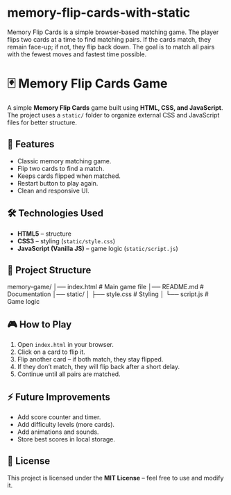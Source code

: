 # memory-flip-cards-with-static
Memory Flip Cards is a simple browser-based matching game. The player flips two cards at a time to find matching pairs. If the cards match, they remain face-up; if not, they flip back down. The goal is to match all pairs with the fewest moves and fastest time possible.
# 🃏 Memory Flip Cards Game

A simple **Memory Flip Cards** game built using **HTML, CSS, and JavaScript**.  
The project uses a `static/` folder to organize external CSS and JavaScript files for better structure.

## 🚀 Features
- Classic memory matching game.  
- Flip two cards to find a match.  
- Keeps cards flipped when matched.  
- Restart button to play again.  
- Clean and responsive UI.  

## 🛠️ Technologies Used
- **HTML5** – structure  
- **CSS3** – styling (`static/style.css`)  
- **JavaScript (Vanilla JS)** – game logic (`static/script.js`)  

## 📂 Project Structure
memory-game/
│── index.html # Main game file
│── README.md # Documentation
│── static/
│ ├── style.css # Styling
│ └── script.js # Game logic

## 🎮 How to Play
1. Open `index.html` in your browser.  
2. Click on a card to flip it.  
3. Flip another card – if both match, they stay flipped.  
4. If they don’t match, they will flip back after a short delay.  
5. Continue until all pairs are matched.  

## ⚡ Future Improvements
- Add score counter and timer.  
- Add difficulty levels (more cards).  
- Add animations and sounds.  
- Store best scores in local storage.  

## 📜 License
This project is licensed under the **MIT License** – feel free to use and modify it.  
